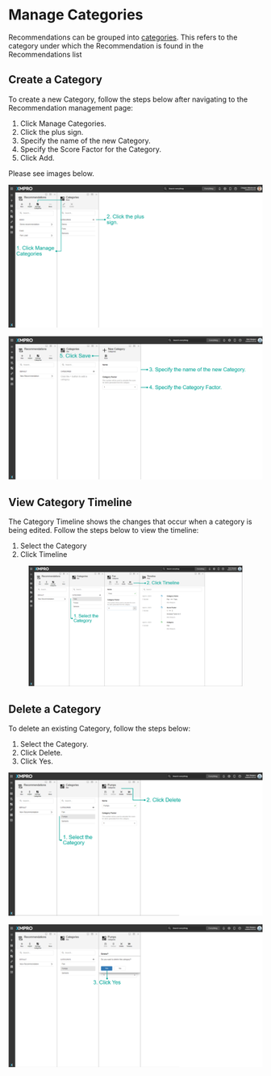 # Manage Categories

Recommendations can be grouped into [categories](../../concepts/category.md). This refers to the category under which the Recommendation is found in the Recommendations list

## Create a Category

To create a new Category, follow the steps below after navigating to the Recommendation management page:

1. Click Manage Categories.
2. Click the plus sign.
3. Specify the name of the new Category.
4. Specify the Score Factor for the Category.
5. Click Add.

Please see images below.

![](<../../.gitbook/assets/image (953).png>)

![](<../../.gitbook/assets/Manage Categories - Create Category 1.png>)

## View Category Timeline

The Category Timeline shows the changes that occur when a category is being edited. Follow the steps below to view the timeline:

1. Select the Category
2. Click Timeline

<figure><img src="../../.gitbook/assets/Manage Category - Category Timeline.png" alt=""><figcaption></figcaption></figure>

## Delete a Category

To delete an existing Category, follow the steps below:

1. Select the Category.
2. Click Delete.
3. Click Yes.

![](<../../.gitbook/assets/Manage Category - Delete Category.png>)

![](<../../.gitbook/assets/Manage Category - Delete Category 2.png>)
